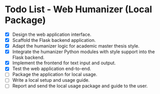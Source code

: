 # Todo List - Web Humanizer (Local Package)

- [x] Design the web application interface.
- [x] Scaffold the Flask backend application.
- [x] Adapt the humanizer logic for academic master thesis style.
- [x] Integrate the humanizer Python modules with style support into the Flask backend.
- [x] Implement the frontend for text input and output.
- [x] Test the web application end-to-end.
- [ ] Package the application for local usage.
- [ ] Write a local setup and usage guide.
- [ ] Report and send the local usage package and guide to the user.
